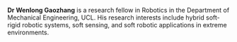 <p style="text-align: justify;">    

**Dr Wenlong Gaozhang** is a research fellow in Robotics in the Department of Mechanical Engineering, UCL. His research interests include hybrid soft-rigid robotic systems, soft sensing, and soft robotic applications in extreme environments.

</p>